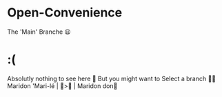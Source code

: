   # Open-Convenience
The 'Main' Branche 😦
# :( #
Absolutly nothing to see here 👀
  But you might want to Select a branch 🌿👀 Maridon 'Mari-lé | 🌳>🌿 | Maridon don🎲
 

